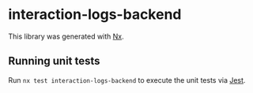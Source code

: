 # interaction-logs-backend

This library was generated with [Nx](https://nx.dev).

## Running unit tests

Run `nx test interaction-logs-backend` to execute the unit tests via [Jest](https://jestjs.io).
